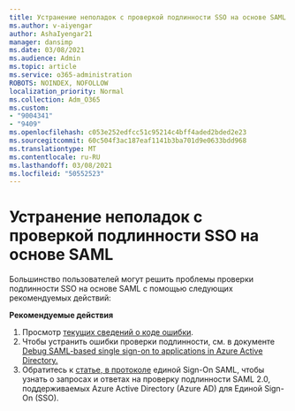 ```yaml
---
title: Устранение неполадок с проверкой подлинности SSO на основе SAML
ms.author: v-aiyengar
author: AshaIyengar21
manager: dansimp
ms.date: 03/08/2021
ms.audience: Admin
ms.topic: article
ms.service: o365-administration
ROBOTS: NOINDEX, NOFOLLOW
localization_priority: Normal
ms.collection: Adm_O365
ms.custom:
- "9004341"
- "9409"
ms.openlocfilehash: c053e252edfcc51c95214c4bff4aded2bded2e23
ms.sourcegitcommit: 60c504f3ac187eaf1141b3ba701d9e0633bdd968
ms.translationtype: MT
ms.contentlocale: ru-RU
ms.lasthandoff: 03/08/2021
ms.locfileid: "50552523"
---
```

# <a name="troubleshoot-saml-based-sso-authentication-issues"></a>Устранение неполадок с проверкой подлинности SSO на основе SAML

Большинство пользователей могут решить проблемы проверки подлинности SSO на основе SAML с помощью следующих рекомендуемых действий:

**Рекомендуемые действия**
1. Просмотр [текущих сведений о коде ошибки](https://docs.microsoft.com/azure/active-directory/develop/reference-aadsts-error-codes#lookup-current-error-code-information).
1. Чтобы устранить ошибки проверки подлинности, см. в документе [Debug SAML-based single sign-on to applications in Azure Active Directory.](https://docs.microsoft.com/azure/active-directory/manage-apps/debug-saml-sso-issues)
1. Обратитесь к [статье, в протоколе](https://docs.microsoft.com/azure/active-directory/develop/single-sign-on-saml-protocol) единой Sign-On SAML, чтобы узнать о запросах и ответах на проверку подлинности SAML 2.0, поддерживаемых Azure Active Directory (Azure AD) для Единой Sign-On (SSO).


